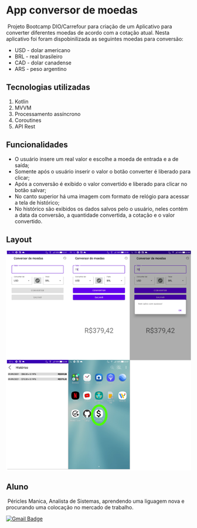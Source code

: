 # App conversor de moedas

​	Projeto Bootcamp DIO/Carrefour para criação de um Aplicativo para converter diferentes moedas de acordo com a cotação atual. Nesta aplicativo foi foram dispobinilizada as seguintes moedas para conversão:

- USD - dolar americano
- BRL - real brasileiro
- CAD - dolar canadense
- ARS - peso argentino

## Tecnologias utilizadas
1. Kotlin
2. MVVM
3. Processamento assíncrono
4. Coroutines
5. API Rest

## Funcionalidades

- O usuário insere um real valor e escolhe a moeda de entrada e a de saída;
- Somente após o usuário inserir o valor o botão converter é liberado para clicar;
- Após a conversão é exibido o valor convertido e liberado para clicar no botão salvar;
- No canto superior há uma imagem com formato de relógio para acessar a tela de histórico;
- No histórico são exibidos os dados salvos pelo o usuário, neles contém a data da conversão, a quantidade convertida, a cotação e o valor convertido.



## Layout

![img](https://github.com/PericlesManica/ConversorMoedas/blob/master/TelasConversor.png)



## Aluno

​	Péricles Manica, Analista de Sistemas, aprendendo uma liguagem nova e procurando uma colocação no mercado de trabalho.

 [![Gmail Badge](https://img.shields.io/badge/-manicap@gmail.com-c14438?style=flat-square&logo=Gmail&logoColor=white&link=mailto:manicap@gmail.com)](mailto:manicap@gmail.com)

